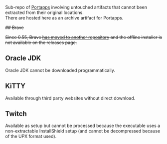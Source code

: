 Sub-repo of [Portapps](https://portapps.io) involving untouched artifacts that cannot been extracted from their original locations.<br />
There are hosted here as an archive artifact for Portapps.<br />

~~## Brave~~

~~Since 0.55, Brave [has moved to another repository](https://github.com/brave/brave-browser) and the offline installer is not available on the releases page.~~

## Oracle JDK

Oracle JDK cannot be downloaded programmatically.

## KiTTY

Available through third party websites without direct download.

## Twitch

Available as setup but cannot be processed because the executable uses a non-extractable InstallShield setup (and cannot be decompressed because of the UPX format used).
